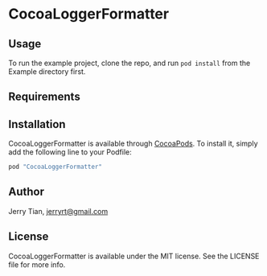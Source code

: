 # CocoaLoggerFormatter


## Usage

To run the example project, clone the repo, and run `pod install` from the Example directory first.

## Requirements

## Installation

CocoaLoggerFormatter is available through [CocoaPods](http://cocoapods.org). To install
it, simply add the following line to your Podfile:

```ruby
pod "CocoaLoggerFormatter"
```

## Author

Jerry Tian, jerryrt@gmail.com

## License

CocoaLoggerFormatter is available under the MIT license. See the LICENSE file for more info.
